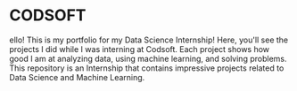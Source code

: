 # CODSOFT
ello! This is my portfolio for my Data Science Internship! Here, you'll see the projects I did while I was interning at Codsoft. Each project shows how good I am at analyzing data, using machine learning, and solving problems. This repository is an Internship that contains impressive projects related to Data Science and Machine Learning.
